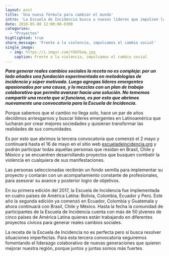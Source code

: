 ```yaml
---
layout: post
title: 'Una nueva fórmula para cambiar el mundo'
intro: 'La Escuela de Incidencia busca a nuevos líderes que impulsen la acción colectiva y sueñen en grande.'
date: 2018-05-08 12:00:00-0300
categories:
  - "Proyectos"
highlighted: true
share_message: 'Frente a la violencia, impulsamos el cambio social'
single_image:
  - img: https://i.imgur.com/YdGFGeq.jpg
    caption: Frente a la violencia, impulsamos el cambio social
---
```

***Para generar reales cambios sociales la receta no es compleja:  por un lado añades una fundación experimentada en metodologías de incidencia y súper motivada. Luego agregas líderes emergentes apasionados por una causa, y lo mezclas con un plan de trabajo colaborativo que permita avanzar hacia una solución. No tememos compartir una receta que sí funciona, es por esto que abrimos nuevamente una  convocatoria para la Escuela de Incidencia.***

Porque sabemos que el cambio no llega solo, hace un par de años decidimos arriesgarnos y buscar líderes emergentes en Latinoamérica que lucharan por crear mejores sociedades y quisieran transformar las realidades de sus comunidades.  

Es por esto que abrimos la tercera convocatoria que comenzó el 2 mayo y continuará hasta el 16 de mayo en el sitio web [escueladeincidencia.org](https://escueladeincidencia.org/) y podrán participar todas aquellas personas que residan en Brasil, Chile y México y se encuentren desarrollando proyectos que busquen combatir  la violencia en cualquiera de sus manifestaciones. 

Las personas seleccionadas recibirán un fondo semilla para implementar su proyecto y contarán con un acompañamiento constante de profesionales, para asesorar su avance y posterior logro de objetivos.

En su primera edición del 2017, la Escuela de Incidencia fue implementada en cuatro países de América Latina: Bolivia, Colombia, Ecuador y Perú. Este año la segunda edición ya comenzó en Ecuador, Colombia y Guatemala y ahora continuará con Brasil, Chile y México. Hasta la fecha la comunidad de participantes de la Escuela de Incidencia cuenta con más de 50 jóvenes de cinco países de América Latina quienes están trabajando en diferentes proyectos cívicos para generar reales cambios sociales.

La receta de la Escuela de Incidencia no es perfecta pero sí busca resolver situaciones imperfectas. Para esta tercera convocatoria seguiremos fomentando el liderazgo colaborativo de nuevas generaciones que quieren mejorar nuestra región, porque juntos y juntas somos más fuertes. 

